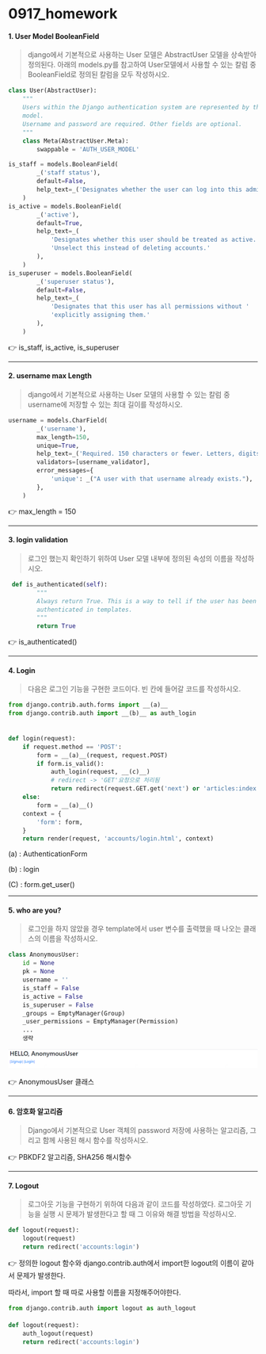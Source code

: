 # 0917_homework

#### 1. User Model BooleanField

> django에서 기본적으로 사용하는 User 모델은 AbstractUser 모델을 상속받아 정의된다. 아래의 models.py를 참고하여 User모델에서 사용할 수 있는 칼럼 중 BooleanField로 정의된 칼럼을 모두 작성하시오.

```python
class User(AbstractUser):
    """
    Users within the Django authentication system are represented by this
    model.
    Username and password are required. Other fields are optional.
    """
    class Meta(AbstractUser.Meta):
        swappable = 'AUTH_USER_MODEL'
```

```python
is_staff = models.BooleanField(
        _('staff status'),
        default=False,
        help_text=_('Designates whether the user can log into this admin site.'),
    )
is_active = models.BooleanField(
        _('active'),
        default=True,
        help_text=_(
            'Designates whether this user should be treated as active. '
            'Unselect this instead of deleting accounts.'
        ),
    )
is_superuser = models.BooleanField(
        _('superuser status'),
        default=False,
        help_text=_(
            'Designates that this user has all permissions without '
            'explicitly assigning them.'
        ),
    )
```

👉 is_staff, is_active, is_superuser

---

#### 2. username max Length

> django에서 기본적으로 사용하는 User 모델의 사용할 수 있는 칼럼 중 username에 저장할 수 있는 최대 길이를 작성하시오.

```python
username = models.CharField(
        _('username'),
        max_length=150,
        unique=True,
        help_text=_('Required. 150 characters or fewer. Letters, digits and @/./+/-/_ only.'),
        validators=[username_validator],
        error_messages={
            'unique': _("A user with that username already exists."),
        },
    )
```

👉 max_length = 150

---

#### 3. login validation

> 로그인 했는지 확인하기 위하여 User 모델 내부에 정의된 속성의 이름을 작성하시오.

```python
 def is_authenticated(self):
        """
        Always return True. This is a way to tell if the user has been
        authenticated in templates.
        """
        return True
```

👉 is_authenticated()

---

#### 4. Login

> 다음은 로그인 기능을 구현한 코드이다. 빈 칸에 들어갈 코드를 작성하시오.

```python
from django.contrib.auth.forms import __(a)__
from django.contrib.auth import __(b)__ as auth_login


def login(request):
    if request.method == 'POST':
        form = __(a)__(request, request.POST)
        if form.is_valid():
            auth_login(request, __(c)__)
            # redirect -> 'GET'요청으로 처리됨
            return redirect(request.GET.get('next') or 'articles:index')
    else:
        form = __(a)__()
    context = {
        'form': form,
    }    
    return render(request, 'accounts/login.html', context)
```

(a) : AuthenticationForm

(b) : login

(C) : form.get_user()

---

#### 5. who are you?

> 로그인을 하지 않았을 경우 template에서 user 변수를 출력했을 때 나오는 클래스의 이름을 작성하시오.

```python
class AnonymousUser:
    id = None
    pk = None
    username = ''
    is_staff = False
    is_active = False
    is_superuser = False
    _groups = EmptyManager(Group)
    _user_permissions = EmptyManager(Permission)
	...
    생략
```

![image-20200917142147265](0917_homework.assets/image-20200917142147265.png)

👉 AnonymousUser 클래스

---

#### 6. 암호화 알고리즘

> Django에서 기본적으로 User 객체의 password 저장에 사용하는 알고리즘, 그리고 함께 사용된 해시 함수를 작성하시오.

👉 PBKDF2 알고리즘, SHA256 해시함수

---

#### 7. Logout

> 로그아웃 기능을 구현하기 위하여 다음과 같이 코드를 작성하였다. 로그아웃 기능을 실행 시 문제가 발생한다고 할 때 그 이유와 해결 방법을 작성하시오.

```python
def logout(request):
    logout(request)
    return redirect('accounts:login')
```

👉  정의한 logout 함수와 django.contrib.auth에서 import한 logout의 이름이 같아서 문제가 발생한다.

따라서, import 할 때 따로 사용할 이름을 지정해주어야한다.

```python
from django.contrib.auth import logout as auth_logout

def logout(request):
    auth_logout(request)
    return redirect('accounts:login')
```

